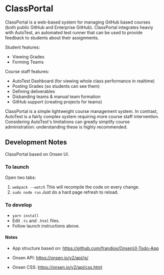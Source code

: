 # ClassPortal

ClassPortal is a web-based system for managing GitHub based courses (both public GitHub and Enterprise GitHub). ClassPortal integrates heaviy with AutoTest, an automated test runner that can be used to provide feedback to students about their assignments.

Student features:

* Viewing Grades
* Forming Teams

Course staff features:

* AutoTest Dashboard (for viewing whole class performance in realtime)
* Posting Grades (so students can see them)
* Defining deliverables
* Disbanding teams & manual team formation
* GitHub support (creating projects for teams)

ClassPortal is a simple lightweight course management system. In contrast, AutoTest is a fairly complex system requiring more course staff intervention. Considering AutoTest's limitations can greatly simplify course administration: understanding these is highly recommended.

## Development Notes

ClassPortal based on Onsen UI.

### To launch

Open two tabs:

1. `webpack --watch` This will recompile the code on every change.
2. `sudo node run` Just do a hard page refresh to reload.

### To develop

* `yarn install`
* Edit `.ts` and `.html` files.
* Follow launch instructions above.

#### Notes

* App structure based on: https://github.com/frandiox/OnsenUI-Todo-App

* Onsen API: https://onsen.io/v2/api/js/

* Onsen CSS: https://onsen.io/v2/api/css.html 

